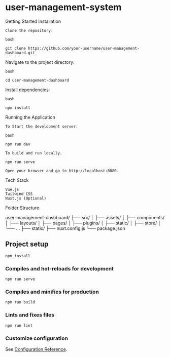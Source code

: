 # user-management-system
Getting Started
Installation

    Clone the repository:

    bash

    git clone https://github.com/your-username/user-management-dashboard.git

Navigate to the project directory:

    bash

    cd user-management-dashboard

Install dependencies:

    bash

    npm install

Running the Application

    To Start the development server:

    bash

    npm run dev

    To build and run locally.
    
    npm run serve

    Open your browser and go to http://localhost:8080.

Tech Stack

    Vue.js
    Tailwind CSS
    Nuxt.js (Optional)

Folder Structure

user-management-dashboard/
├── src/
│   ├── assets/
│   ├── components/
│   ├── layouts/
│   ├── pages/
│   ├── plugins/
│   ├── static/
│   ├── store/
│   └── ...
├── static/
├── nuxt.config.js
└── package.json
## Project setup
```
npm install
```

### Compiles and hot-reloads for development
```
npm run serve
```

### Compiles and minifies for production
```
npm run build
```

### Lints and fixes files
```
npm run lint
```

### Customize configuration
See [Configuration Reference](https://cli.vuejs.org/config/).
